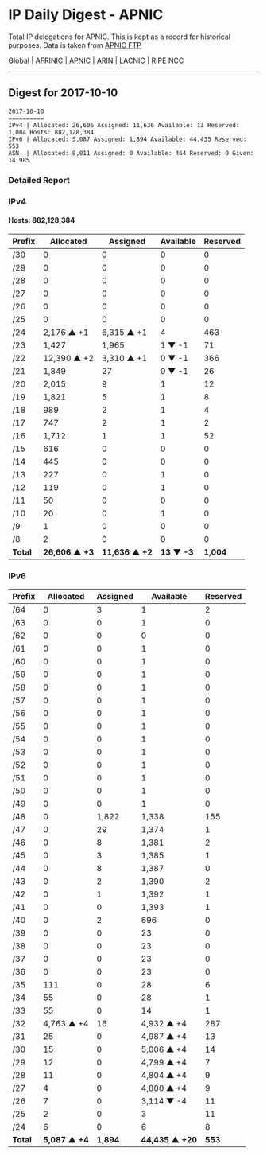 # IP Daily Digest - APNIC

Total IP delegations for APNIC. This is kept as a record for historical purposes. Data is taken from [APNIC FTP](https://ftp.apnic.net/)

[Global](https://github.com/csmets/IP-Daily-Digest) | [AFRINIC](https://github.com/csmets/IP-Daily-Digest/tree/master/archives/AFRINIC) | [APNIC](https://github.com/csmets/IP-Daily-Digest/tree/master/archives/APNIC) | [ARIN](https://github.com/csmets/IP-Daily-Digest/tree/master/archives/ARIN) | [LACNIC](https://github.com/csmets/IP-Daily-Digest/tree/master/archives/LACNIC) | [RIPE NCC](https://github.com/csmets/IP-Daily-Digest/tree/master/archives/RIPE_NCC)

---

## Digest for 2017-10-10
```
2017-10-10
==========
IPv4 | Allocated: 26,606 Assigned: 11,636 Available: 13 Reserved: 1,004 Hosts: 882,128,384
IPv6 | Allocated: 5,087 Assigned: 1,894 Available: 44,435 Reserved: 553
ASN  | Allocated: 8,011 Assigned: 0 Available: 464 Reserved: 0 Given: 14,985
```

### Detailed Report

### IPv4

#### Hosts: **882,128,384**

| Prefix | Allocated | Assigned | Available | Reserved |
| ----- | ----- | ----- | ----- | ----- |
| /30 | 0 | 0 | 0 | 0 |
| /29 | 0 | 0 | 0 | 0 |
| /28 | 0 | 0 | 0 | 0 |
| /27 | 0 | 0 | 0 | 0 |
| /26 | 0 | 0 | 0 | 0 |
| /25 | 0 | 0 | 0 | 0 |
| /24 | 2,176 ▲ +1 | 6,315 ▲ +1 | 4 | 463 |
| /23 | 1,427 | 1,965 | 1 ▼ -1 | 71 |
| /22 | 12,390 ▲ +2 | 3,310 ▲ +1 | 0 ▼ -1 | 366 |
| /21 | 1,849 | 27 | 0 ▼ -1 | 26 |
| /20 | 2,015 | 9 | 1 | 12 |
| /19 | 1,821 | 5 | 1 | 8 |
| /18 | 989 | 2 | 1 | 4 |
| /17 | 747 | 2 | 1 | 2 |
| /16 | 1,712 | 1 | 1 | 52 |
| /15 | 616 | 0 | 0 | 0 |
| /14 | 445 | 0 | 0 | 0 |
| /13 | 227 | 0 | 1 | 0 |
| /12 | 119 | 0 | 1 | 0 |
| /11 | 50 | 0 | 0 | 0 |
| /10 | 20 | 0 | 1 | 0 |
| /9 | 1 | 0 | 0 | 0 |
| /8 | 2 | 0 | 0 | 0 |
| **Total** | **26,606 ▲ +3** | **11,636 ▲ +2** | **13 ▼ -3** | **1,004** |

### IPv6

| Prefix | Allocated | Assigned | Available | Reserved |
| ----- | ----- | ----- | ----- | ----- |
| /64 | 0 | 3 | 1 | 2 |
| /63 | 0 | 0 | 1 | 0 |
| /62 | 0 | 0 | 0 | 0 |
| /61 | 0 | 0 | 1 | 0 |
| /60 | 0 | 0 | 1 | 0 |
| /59 | 0 | 0 | 1 | 0 |
| /58 | 0 | 0 | 1 | 0 |
| /57 | 0 | 0 | 1 | 0 |
| /56 | 0 | 0 | 1 | 0 |
| /55 | 0 | 0 | 1 | 0 |
| /54 | 0 | 0 | 1 | 0 |
| /53 | 0 | 0 | 1 | 0 |
| /52 | 0 | 0 | 1 | 0 |
| /51 | 0 | 0 | 1 | 0 |
| /50 | 0 | 0 | 1 | 0 |
| /49 | 0 | 0 | 1 | 0 |
| /48 | 0 | 1,822 | 1,338 | 155 |
| /47 | 0 | 29 | 1,374 | 1 |
| /46 | 0 | 8 | 1,381 | 2 |
| /45 | 0 | 3 | 1,385 | 1 |
| /44 | 0 | 8 | 1,387 | 0 |
| /43 | 0 | 2 | 1,390 | 2 |
| /42 | 0 | 1 | 1,392 | 1 |
| /41 | 0 | 0 | 1,393 | 1 |
| /40 | 0 | 2 | 696 | 0 |
| /39 | 0 | 0 | 23 | 0 |
| /38 | 0 | 0 | 23 | 0 |
| /37 | 0 | 0 | 23 | 0 |
| /36 | 0 | 0 | 23 | 0 |
| /35 | 111 | 0 | 28 | 6 |
| /34 | 55 | 0 | 28 | 1 |
| /33 | 55 | 0 | 14 | 1 |
| /32 | 4,763 ▲ +4 | 16 | 4,932 ▲ +4 | 287 |
| /31 | 25 | 0 | 4,987 ▲ +4 | 13 |
| /30 | 15 | 0 | 5,006 ▲ +4 | 14 |
| /29 | 12 | 0 | 4,799 ▲ +4 | 7 |
| /28 | 11 | 0 | 4,804 ▲ +4 | 9 |
| /27 | 4 | 0 | 4,800 ▲ +4 | 9 |
| /26 | 7 | 0 | 3,114 ▼ -4 | 11 |
| /25 | 2 | 0 | 3 | 11 |
| /24 | 6 | 0 | 6 | 8 |
| **Total** | **5,087 ▲ +4** | **1,894** | **44,435 ▲ +20** | **553** |
